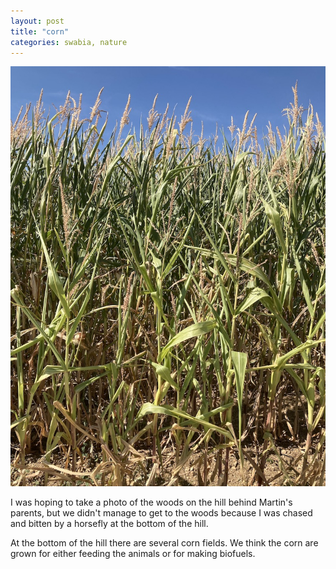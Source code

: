 ```yaml
---
layout: post
title: "corn"
categories: swabia, nature
---
```

<img src="/images/2022-08-14.jpg" alt="corn" class="center">

I was hoping to take a photo of the woods on the hill behind Martin's parents, but we didn't manage to get to the woods because I was chased and bitten by a horsefly at the bottom of the hill.

At the bottom of the hill there are several corn fields. We think the corn are grown for either feeding the animals or for making biofuels. 